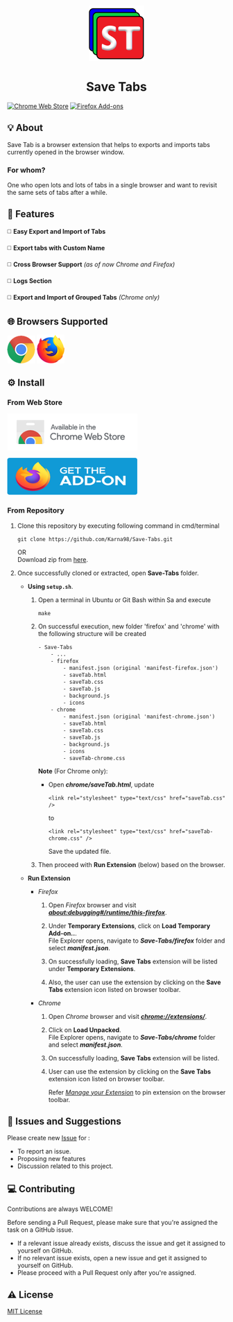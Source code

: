 <div align="center">
    <a name="logo" href="https://github.com/Karna98/Save-Tabs">
        <img src="extension/icons/Save_Tabs_128.png" alt="Save Tabs">
    </a>
    <h1>Save Tabs</h1>
</div>

[![Chrome Web Store](https://img.shields.io/chrome-web-store/v/ljokfgphjbhjheflldgfmjligcmcmhmn.svg?style=plastic)](https://chrome.google.com/webstore/detail/detail/save-tabs/ljokfgphjbhjheflldgfmjligcmcmhmn) [![Firefox Add-ons](https://img.shields.io/amo/v/save-tabs.svg?style=plastic)](https://addons.mozilla.org/firefox/addon/save-tabs/)


## 💡 About

Save Tab is a browser extension that helps to exports and imports tabs currently opened in the browser window.

### For whom?
One who open lots and lots of tabs in a single browser and want to revisit the same sets of tabs after a while.


## 🎯 Features

◻️ **Easy Export and Import of Tabs**

◻️ **Export tabs with Custom Name**

◻️ **Cross Browser Support** _(as of now Chrome and Firefox)_

◻️ **Logs Section**

◻️ **Export and Import of Grouped Tabs** _(Chrome only)_


## 🌐 Browsers Supported

<img alt="Chrome" title="Chrome" src="assets/chrome.png">  <img alt="Firefox" title="Firefox" src="assets/firefox.png"> 


## ⚙️ Install

### From Web Store
<a title="Add from Chrome Web Store" href="https://chrome.google.com/webstore/detail/save-tabs/ljokfgphjbhjheflldgfmjligcmcmhmn" target="_blank" rel="noopener noreferrer" style="text-decoration: none"> <img src="assets/chrome_webstore.png" alt="Get it on Chrome Webstore" width="300px" height="85px"> </a>

<a title="Add from Firefox Add-Ons" href="https://addons.mozilla.org/en-US/firefox/addon/save-tabs/"
   target="_blank" rel="noopener noreferrer" style="text-decoration: none"> <img src="assets/firefox_addon.png" alt="Get it on Chrome Webstore" width="300px" height="85px"> </a>

### From Repository

1. Clone this repository by executing following command in cmd/terminal

    ```
    git clone https://github.com/Karna98/Save-Tabs.git
    ```

    OR  
    Download zip from [here](https://github.com/Karna98/Save-Tabs/archive/refs/heads/main.zip).

2. Once successfully cloned or extracted, open **Save-Tabs** folder.

    - **Using `setup.sh`**.

        1. Open a terminal in Ubuntu or Git Bash within Sa and execute
            ```
            make
            ```

        2. On successful execution, new folder 'firefox' and 'chrome' with the following structure will be created
            ```
            - Save-Tabs
                - ...
                - firefox
                    - manifest.json (original 'manifest-firefox.json')
                    - saveTab.html
                    - saveTab.css
                    - saveTab.js
                    - background.js
                    - icons
                - chrome
                    - manifest.json (original 'manifest-chrome.json')
                    - saveTab.html
                    - saveTab.css
                    - saveTab.js
                    - background.js
                    - icons
                    - saveTab-chrome.css
            ```

            **Note** (For Chrome only):  
            * Open **_chrome/saveTab.html_**, update  
                
                ```
                <link rel="stylesheet" type="text/css" href="saveTab.css" />
                ```
                to
                ```
                <link rel="stylesheet" type="text/css" href="saveTab-chrome.css" />
                ```
                Save the updated file.

        3. Then proceed with **Run Extension** (below) based on the browser.

    * **Run Extension**

        - _Firefox_

            1. Open _Firefox_ browser and visit <a href="about:debugging#/runtime/this-firefox">**_about:debugging#/runtime/this-firefox_**</a>.

            2. Under **Temporary Extensions**, click on **Load Temporary Add-on..**.  
               File Explorer opens, navigate to **_Save-Tabs/firefox_** folder and select **_manifest.json_**.

            3. On successfully loading, **Save Tabs** extension will be listed under **Temporary Extensions**.
            4. Also, the user can use the extension by clicking on the **Save Tabs** extension icon listed on browser toolbar.

        - _Chrome_

            1. Open _Chrome_ browser and visit <a href="chrome://extensions/">**_chrome://extensions/_**</a>.

            2. Click on **Load Unpacked**.  
               File Explorer opens, navigate to **_Save-Tabs/chrome_** folder and select **_manifest.json_**.

            3. On successfully loading, **Save Tabs** extension will be listed.

            4. User can use the extension by clicking on the **Save Tabs** extension icon listed on browser toolbar.

                Refer [_Manage your Extension_](https://support.google.com/chrome_webstore/answer/2664769?hl=en) to pin extension on the browser toolbar.


## 📝 Issues and Suggestions

Please create new [Issue](https://github.com/Karna98/Save-Tabs/issues/new) for :

-   To report an issue.
-   Proposing new features
-   Discussion related to this project.


## 💻 Contributing

Contributions are always WELCOME!

Before sending a Pull Request, please make sure that you're assigned the task on a GitHub issue.

-   If a relevant issue already exists, discuss the issue and get it assigned to yourself on GitHub.
-   If no relevant issue exists, open a new issue and get it assigned to yourself on GitHub.
-   Please proceed with a Pull Request only after you're assigned.


## ⚠️ License

[MIT License](LICENSE)
